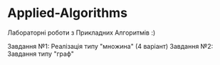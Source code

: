 # Applied-Algorithms
Лабораторні роботи з Прикладних Алгоритмів :)

Завдання №1: Реалізація типу "множина" (4 варіант)
Завдання №2: Завдання типу "граф"

